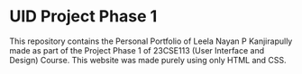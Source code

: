 # UID Project Phase 1
This repository contains the Personal Portfolio of Leela Nayan P Kanjirapully made as part of the Project Phase 1 of 23CSE113 (User Interface and Design) Course. This website was made purely using only HTML and CSS.
